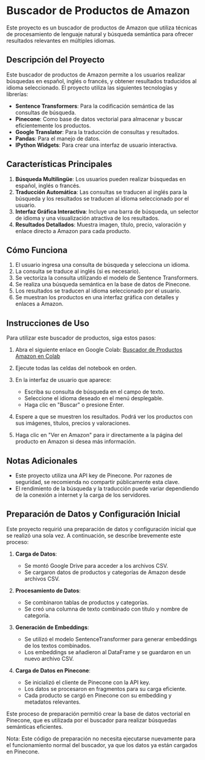 # Buscador de Productos de Amazon

Este proyecto es un buscador de productos de Amazon que utiliza técnicas de procesamiento de lenguaje natural y búsqueda semántica para ofrecer resultados relevantes en múltiples idiomas.

## Descripción del Proyecto

Este buscador de productos de Amazon permite a los usuarios realizar búsquedas en español, inglés o francés, y obtener resultados traducidos al idioma seleccionado. El proyecto utiliza las siguientes tecnologías y librerías:

- **Sentence Transformers**: Para la codificación semántica de las consultas de búsqueda.
- **Pinecone**: Como base de datos vectorial para almacenar y buscar eficientemente los productos.
- **Google Translator**: Para la traducción de consultas y resultados.
- **Pandas**: Para el manejo de datos.
- **IPython Widgets**: Para crear una interfaz de usuario interactiva.

## Características Principales

1. **Búsqueda Multilingüe**: Los usuarios pueden realizar búsquedas en español, inglés o francés.
2. **Traducción Automática**: Las consultas se traducen al inglés para la búsqueda y los resultados se traducen al idioma seleccionado por el usuario.
3. **Interfaz Gráfica Interactiva**: Incluye una barra de búsqueda, un selector de idioma y una visualización atractiva de los resultados.
4. **Resultados Detallados**: Muestra imagen, título, precio, valoración y enlace directo a Amazon para cada producto.

## Cómo Funciona

1. El usuario ingresa una consulta de búsqueda y selecciona un idioma.
2. La consulta se traduce al inglés (si es necesario).
3. Se vectoriza la consulta utilizando el modelo de Sentence Transformers.
4. Se realiza una búsqueda semántica en la base de datos de Pinecone.
5. Los resultados se traducen al idioma seleccionado por el usuario.
6. Se muestran los productos en una interfaz gráfica con detalles y enlaces a Amazon.

## Instrucciones de Uso

Para utilizar este buscador de productos, siga estos pasos:

1. Abra el siguiente enlace en Google Colab:
   [Buscador de Productos Amazon en Colab](https://colab.research.google.com/drive/12aw93WMdyCygvjrpsBluV4v0UoQsY3eC?usp=sharing)

2. Ejecute todas las celdas del notebook en orden.

3. En la interfaz de usuario que aparece:
    - Escriba su consulta de búsqueda en el campo de texto.
    - Seleccione el idioma deseado en el menú desplegable.
    - Haga clic en "Buscar" o presione Enter.

4. Espere a que se muestren los resultados. Podrá ver los productos con sus imágenes, títulos, precios y valoraciones.

5. Haga clic en "Ver en Amazon" para ir directamente a la página del producto en Amazon si desea más información.

## Notas Adicionales

- Este proyecto utiliza una API key de Pinecone. Por razones de seguridad, se recomienda no compartir públicamente esta clave.
- El rendimiento de la búsqueda y la traducción puede variar dependiendo de la conexión a internet y la carga de los servidores.

## Preparación de Datos y Configuración Inicial

Este proyecto requirió una preparación de datos y configuración inicial que se realizó una sola vez. A continuación, se describe brevemente este proceso:

1. **Carga de Datos**:
    - Se montó Google Drive para acceder a los archivos CSV.
    - Se cargaron datos de productos y categorías de Amazon desde archivos CSV.

2. **Procesamiento de Datos**:
    - Se combinaron tablas de productos y categorías.
    - Se creó una columna de texto combinado con título y nombre de categoría.

3. **Generación de Embeddings**:
    - Se utilizó el modelo SentenceTransformer para generar embeddings de los textos combinados.
    - Los embeddings se añadieron al DataFrame y se guardaron en un nuevo archivo CSV.

4. **Carga de Datos en Pinecone**:
    - Se inicializó el cliente de Pinecone con la API key.
    - Los datos se procesaron en fragmentos para su carga eficiente.
    - Cada producto se cargó en Pinecone con su embedding y metadatos relevantes.

Este proceso de preparación permitió crear la base de datos vectorial en Pinecone, que es utilizada por el buscador para realizar búsquedas semánticas eficientes.

Nota: Este código de preparación no necesita ejecutarse nuevamente para el funcionamiento normal del buscador, ya que los datos ya están cargados en Pinecone.
